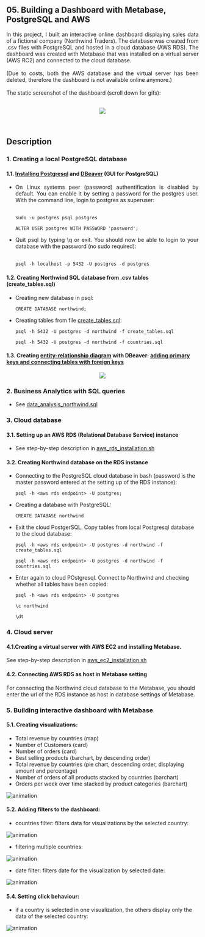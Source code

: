## 05. Building a Dashboard with Metabase, PostgreSQL and AWS 

<div align="justify">In this project, I built an interactive online dashboard displaying sales data of a fictional company (Northwind Traders). The database was created from .csv files with PostgreSQL and hosted in a cloud database (AWS RDS). The dashboard was created with Metabase that was installed on a virtual server (AWS RC2) and connected to the cloud database.</div><br>

<div align="justify">(Due to costs, both the AWS database and the virtual server has been deleted, therefore the dashboard is not available online anymore.)</div><br> 

<div align="justify">The static screenshot of the dashboard (scroll down for gifs):</div><br> 

<p align="center">
  <img src="https://raw.githubusercontent.com/orosz-attila/Spiced-Academy-Data-Science-Projects/c72cf4d72887b833f41c583211852dcdf4092abc/05_dashboard/image/northwind_traders_dashboard.png"/>
</p>

<br>

## Description

### 1. Creating a local PostgreSQL database 

#### 1.1. [Installing Postgresql](https://www.postgresql.org/download/) and [DBeaver](https://dbeaver.io/download/) (GUI for PostgreSQL)

- <div align="justify">On Linux systems peer (password) authentification is disabled by default. You can enable it by setting a password for the postgres user. With the command line, login to postgres as superuser:</div><br>  

      sudo -u postgres psql postgres

      ALTER USER postgres WITH PASSWORD 'password';

- <div align="justify">Quit psql by typing \q or exit. You should now be able to login to your database with the password (no sudo required):</div><br>  

      psql -h localhost -p 5432 -U postgres -d postgres  

#### 1.2. Creating Northwind SQL database from .csv tables (create_tables.sql)

- Creating new database in psql: 

      CREATE DATABASE northwind; 

- Creating tables from file [create_tables.sql](https://github.com/orosz-attila/Spiced-Academy-Data-Science-Projects/blob/master/05_dashboard/create_tables.sql): 

      psql -h 5432 -U postgres -d northwind -f create_tables.sql

      psql -h 5432 -U postgres -d northwind -f countries.sql 

#### 1.3. Creating [entity-relationship diagram](https://github.com/orosz-attila/Spiced-Academy-Data-Science-Projects/blob/master/05_dashboard/image/er_diagram_northwind.png) with DBeaver: [adding primary keys and connecting tables with foreign keys](https://dbeaver.com/docs/wiki/New-Table-creation/)  


<p align="center">
  <img src="https://github.com/orosz-attila/Spiced-Academy-Data-Science-Projects/blob/master/05_dashboard/image/er_diagram_northwind.png"/>
</p>

### 2. Business Analytics with SQL queries 

- See [data_analysis_northwind.sql](https://github.com/orosz-attila/Spiced-Academy-Data-Science-Projects/blob/master/05_dashboard/data_analysis_northwind.sql)


### 3. Cloud database

#### 3.1. Setting up an AWS RDS (Relational Database Service) instance

- See step-by-step description in [aws_rds_installation.sh](https://github.com/orosz-attila/Spiced-Academy-Data-Science-Projects/blob/master/05_dashboard/aws_rds_installation.sh) 

#### 3.2. Creating Northwind database on the RDS instance

- Connecting to the PostgreSQL cloud database in bash (password is the master password entered at the setting up of the RDS instance):

      psql -h <aws rds endpoint> -U postgres; 

- Creating a database with PostgreSQL: 

      CREATE DATABASE northwind

- Exit the cloud PostgerSQL. Copy tables from local Postgresql database to the cloud database: 

      psql -h <aws rds endpoint> -U postgres -d northwind -f create_tables.sql

      psql -h <aws rds endpoint> -U postgres -d northwind -f countries.sql 

- Enter again to cloud POstgresql. Connect to Northwind and checking whether all tables have been copied: 

      psql -h <aws rds endpoint> -U postgres
    
      \c northwind

      \dt

### 4. Cloud server

  #### 4.1.Creating a virtual server with AWS EC2 and installing Metabase. 

See step-by-step description in [aws_ec2_installation.sh](https://github.com/orosz-attila/Spiced-Academy-Data-Science-Projects/blob/master/05_dashboard/aws_ec2_installation.sh) 

  #### 4.2. Connecting AWS RDS as host in Metabase setting

For connecting the Northwind cloud database to the Metabase, you should enter the url of the RDS instance as host in database settings of Metabase.  

### 5. Building interactive dashboard with Metabase  

#### 5.1. Creating visualizations: 

- Total revenue by countries (map)
- Number of Customers (card)
- Number of orders (card)
- Best selling products (barchart, by descending order)
- Total revenue by countries (pie chart, descending order, displaying amount and percentage)
- Number of orders of all products stacked by countries (barchart)
- Orders per week over time stacked by product categories (barchart) 

![animation](https://raw.githubusercontent.com/orosz-attila/Spiced-Academy-Data-Science-Projects/master/05_dashboard/image/dashboard_vizs.gif) 

#### 5.2. Adding filters to the dashboard: 

- countries filter: filters data for visualizations by the selected country:

![animation](https://raw.githubusercontent.com/orosz-attila/Spiced-Academy-Data-Science-Projects/master/05_dashboard/image/filtering_country.gif) 

- filtering multiple countries:

![animation](https://raw.githubusercontent.com/orosz-attila/Spiced-Academy-Data-Science-Projects/master/05_dashboard/image/filtering_multiple_countries.gif)

- date filter: filters date for the visualization by selected date:  

![animation](https://raw.githubusercontent.com/orosz-attila/Spiced-Academy-Data-Science-Projects/master/05_dashboard/image/filtering_date.gif)


#### 5.4. Setting click behaviour:

- if a country is selected in one visualization, the others display only the data of the selected country:  

![animation](https://raw.githubusercontent.com/orosz-attila/Spiced-Academy-Data-Science-Projects/master/05_dashboard/image/click_behaviour.gif) 
